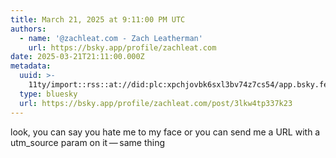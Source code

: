 ```yaml
---
title: March 21, 2025 at 9:11:00 PM UTC
authors:
  - name: '@zachleat.com - Zach Leatherman'
    url: https://bsky.app/profile/zachleat.com
date: 2025-03-21T21:11:00.000Z
metadata:
  uuid: >-
    11ty/import::rss::at://did:plc:xpchjovbk6sxl3bv74z7cs54/app.bsky.feed.post/3lkw4tp337k23
  type: bluesky
  url: https://bsky.app/profile/zachleat.com/post/3lkw4tp337k23
---
```

look, you can say you hate me to my face or you can send me a URL with a utm_source param on it — same thing